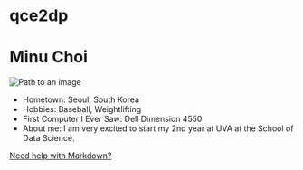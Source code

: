 # qce2dp

# Minu Choi

![Path to an image](/Users/cmw/Downloads/SDS_Headshot.JPG)

- Hometown: Seoul, South Korea
- Hobbies: Baseball, Weightlifting
- First Computer I Ever Saw: Dell Dimension 4550
- About me: I am very excited to start my 2nd year at UVA at the School of Data Science.

[Need help with Markdown?](https://docs.github.com/en/get-started/writing-on-github/getting-started-with-writing-and-formatting-on-github/basic-writing-and-formatting-syntax)
